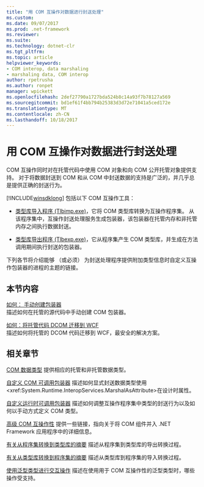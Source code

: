 ```yaml
---
title: "用 COM 互操作对数据进行封送处理"
ms.custom: 
ms.date: 09/07/2017
ms.prod: .net-framework
ms.reviewer: 
ms.suite: 
ms.technology: dotnet-clr
ms.tgt_pltfrm: 
ms.topic: article
helpviewer_keywords:
- COM interop, data marshaling
- marshaling data, COM interop
author: rpetrusha
ms.author: ronpet
manager: wpickett
ms.openlocfilehash: 2def27790a1727bda524b8c14a93f7b78127a569
ms.sourcegitcommit: bd1ef61f4bb794b25383d3d72e71041a5ced172e
ms.translationtype: MT
ms.contentlocale: zh-CN
ms.lasthandoff: 10/18/2017
---
```

# <a name="marshaling-data-with-com-interop"></a>用 COM 互操作对数据进行封送处理
COM 互操作同时对在托管代码中使用 COM 对象和向 COM 公开托管对象提供支持。 对于将数据封送到 COM 和从 COM 中封送数据的支持是广泛的，并几乎总是提供正确的封送行为。  
  
 [!INCLUDE[winsdklong](../../../includes/winsdklong-md.md)] 包括以下 COM 互操作工具：  
  
-   [类型库导入程序 (Tlbimp.exe)](../../../docs/framework/tools/tlbimp-exe-type-library-importer.md)，它将 COM 类型库转换为互操作程序集。 从该程序集中，互操作封送处理服务生成包装器，该包装器在托管内存和非托管内存之间执行数据封送。  
  
-   [类型库导出程序 (Tlbexp.exe)](../../../docs/framework/tools/tlbexp-exe-type-library-exporter.md)，它从程序集产生 COM 类型库，并生成在方法调用期间执行封送的包装器。  
  
 下列各节将介绍能够 （或必须） 为封送处理程序提供附加类型信息时自定义互操作包装器的进程的主题的链接。  
  
## <a name="in-this-section"></a>本节内容  
[如何： 手动创建包装器](how-to-create-wrappers-manually.md)   
描述如何在托管的源代码中手动创建 COM 包装器。 
 
 [如何：将托管代码 DCOM 迁移到 WCF](../../../docs/framework/interop/how-to-migrate-managed-code-dcom-to-wcf.md)  
 描述如何将托管的 DCOM 代码迁移到 WCF，最安全的解决方案。  
  
## <a name="related-sections"></a>相关章节  
 [COM 数据类型](https://msdn.microsoft.com/en-us/library/sak564ww(v=vs.100).aspx)  
 提供相应的托管和非托管数据类型。  
  
 [自定义 COM 可调用包装器](https://msdn.microsoft.com/en-us/library/3bwc828w(v=vs.100).aspx)  
 描述如何显式封送数据类型使用<xref:System.Runtime.InteropServices.MarshalAsAttribute>在设计时属性。  
  
 [自定义运行时可调用包装器](https://msdn.microsoft.com/en-us/library/e753eftz(v=vs.100).aspx)  
 描述如何调整互操作程序集中类型的封送行为以及如何以手动方式定义 COM 类型。  
  
 [高级 COM 互操作性](https://msdn.microsoft.com/en-us/library/bd9cdfyx(v=vs.100).aspx)  
 提供一些链接，指向关于将 COM 组件并入 .NET Framework 应用程序中的详细信息。  
  
 [有关从程序集转换到类型库的摘要](https://msdn.microsoft.com/en-us/library/xk1120c3(v=vs.100).aspx)  
 描述从程序集到类型库的导出转换过程。  
  
 [有关从类型库转换到程序集的摘要](https://msdn.microsoft.com/en-us/library/k83zzh38(v=vs.100).aspx)  
 描述从类型库到程序集的导入转换过程。  
  
 [使用泛型类型进行交互操作](https://msdn.microsoft.com/en-us/library/ms229590(v=vs.100).aspx)  
 描述在使用用于 COM 互操作性的泛型类型时，哪些操作受支持。
